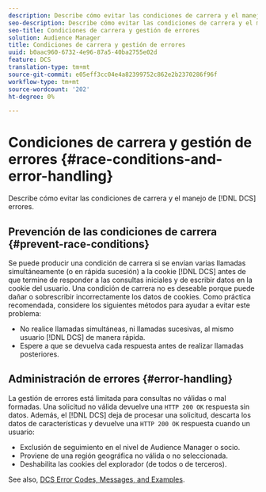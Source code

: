 ```yaml
---
description: Describe cómo evitar las condiciones de carrera y el manejo de errores de DCS.
seo-description: Describe cómo evitar las condiciones de carrera y el manejo de errores de DCS.
seo-title: Condiciones de carrera y gestión de errores
solution: Audience Manager
title: Condiciones de carrera y gestión de errores
uuid: b0aac960-6732-4e96-87a5-40ba2755e02d
feature: DCS
translation-type: tm+mt
source-git-commit: e05eff3cc04e4a82399752c862e2b2370286f96f
workflow-type: tm+mt
source-wordcount: '202'
ht-degree: 0%

---
```



# Condiciones de carrera y gestión de errores {#race-conditions-and-error-handling}

Describe cómo evitar las condiciones de carrera y el manejo de [!DNL DCS] errores.

## Prevención de las condiciones de carrera {#prevent-race-conditions}

Se puede producir una condición de carrera si se envían varias llamadas simultáneamente (o en rápida sucesión) a la cookie [!DNL DCS] antes de que termine de responder a las consultas iniciales y de escribir datos en la cookie del usuario. Una condición de carrera no es deseable porque puede dañar o sobrescribir incorrectamente los datos de cookies. Como práctica recomendada, considere los siguientes métodos para ayudar a evitar este problema:

* No realice llamadas simultáneas, ni llamadas sucesivas, al mismo usuario [!DNL DCS] de manera rápida.
* Espere a que se devuelva cada respuesta antes de realizar llamadas posteriores.

## Administración de errores {#error-handling}

La gestión de errores está limitada para consultas no válidas o mal formadas. Una solicitud no válida devuelve una `HTTP 200 OK` respuesta sin datos. Además, el [!DNL DCS] deja de procesar una solicitud, descarta los datos de características y devuelve una `HTTP 200 OK` respuesta cuando un usuario:

* Exclusión de seguimiento en el nivel de Audience Manager o socio.
* Proviene de una región geográfica no válida o no seleccionada.
* Deshabilita las cookies del explorador (de todos o de terceros).

See also, [DCS Error Codes, Messages, and Examples](../../../api/dcs-intro/dcs-api-reference/dcs-error-codes.md).